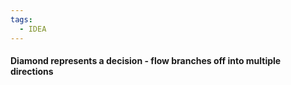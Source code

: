 ```yaml
---
tags:
  - IDEA
---
```


#### Diamond represents a decision - flow branches off into multiple directions 
